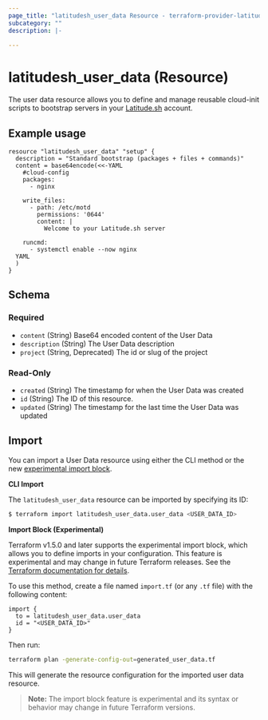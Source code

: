 ```yaml
---
page_title: "latitudesh_user_data Resource - terraform-provider-latitudesh"
subcategory: ""
description: |-
  
---
```


# latitudesh_user_data (Resource)

The user data resource allows you to define and manage reusable cloud-init scripts to bootstrap servers in your [Latitude.sh](https://latitude.sh/) account.

## Example usage

```hcl
resource "latitudesh_user_data" "setup" {
  description = "Standard bootstrap (packages + files + commands)"
  content = base64encode(<<-YAML
    #cloud-config
    packages:
      - nginx

    write_files:
      - path: /etc/motd
        permissions: '0644'
        content: |
          Welcome to your Latitude.sh server

    runcmd:
      - systemctl enable --now nginx
  YAML
  )
}
```

<!-- schema generated by tfplugindocs -->
## Schema

### Required

- `content` (String) Base64 encoded content of the User Data
- `description` (String) The User Data description
- `project` (String, Deprecated) The id or slug of the project

### Read-Only

- `created` (String) The timestamp for when the User Data was created
- `id` (String) The ID of this resource.
- `updated` (String) The timestamp for the last time the User Data was updated

## Import

You can import a User Data resource using either the CLI method or the new [experimental import block](https://developer.hashicorp.com/terraform/language/import).

**CLI Import**

The `latitudesh_user_data` resource can be imported by specifying its ID:

```sh
$ terraform import latitudesh_user_data.user_data <USER_DATA_ID>
```

**Import Block (Experimental)**

Terraform v1.5.0 and later supports the experimental import block, which allows you to define imports in your configuration. This feature is experimental and may change in future Terraform releases. See the [Terraform documentation for details](https://developer.hashicorp.com/terraform/language/import).

To use this method, create a file named `import.tf` (or any `.tf` file) with the following content:

```hcl
import {
  to = latitudesh_user_data.user_data
  id = "<USER_DATA_ID>"
}
```

Then run:

```sh
terraform plan -generate-config-out=generated_user_data.tf
```

This will generate the resource configuration for the imported user data resource.

> **Note:** The import block feature is experimental and its syntax or behavior may change in future Terraform versions.
